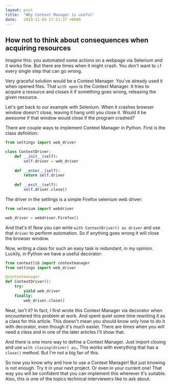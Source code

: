 ```yaml
---
layout: post
title:  "Why Context Manager is useful"
date:   2019-11-04 17:21:37 +0000
---
```


## How not to think about consequences when acquiring resources

Imagine this: you automated some actions on a webpage via Selenium
and it works fine. But there are times when it might crash.
You don't want to `if` every single step that can go wrong.

Very graceful solution would be a Context Manager. You've already
used it when opened files. That `with open` is the Context Manager.
It tries to acquire a resource and closes it if something goes wrong,
releasing the given resource.

Let's get back to our example with Selenium. When it crashes browser
window doesn't close, leaving it hang until you close it. Would it be
awesome if that window would close if the program crashed?

There are couple ways to implement Context Manager in Python.
First is the class definition:

```python
from settings import web_driver

class ContextDriver:
    def __init__(self):
        self.driver = web_driver
        
    def __enter__(self):
        return self.driver
        
    def __exit__(self):
        self.driver.close()
```

The driver in the settings is a simple Firefox selenium web driver:

```python
from selenium import webdriver

web_driver = webdriver.Firefox()
```

And that's it! Now you can write `with ContextDriver() as driver`
and use that `driver` to perform automation. So if anything goes wrong
it will close the browser window.

Now, writing a class for such an easy task is redundant, in my opinion.
Luckily, in Python we have a useful decorator:

```python
from contextlib import contextmanager
from settings import web_driver

@contextmanager
def ContextDriver():
    try:
        yield web_driver
    finally:
        web_driver.close()
```

Neat, isn't it? In fact, I first wrote this Context Manager via decorator
when encountered this problem at work. And spent quiet some time rewriting
it as a class for this article. This doesn't mean you should know only
how to do it with decorator, even though it's much easier. There are times
when you will need a class and in one of the later articles I'll show that.

And there is one more way to define a Context Manager. Just import closing
and use `with closing(driver) as…` This works with everything that has
a `close()` method. But I'm not a big fan of this.

So now you know why and how to use a Context Manager! But just knowing
is not enough. Try it in your next project. Or even in your current one!
That way you will be confident that you can implement this wherever
it's suitable. Also, this is one of the topics technical interviewers
like to ask about.
